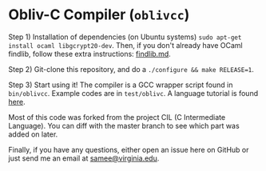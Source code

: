 Obliv-C Compiler (`oblivcc`)
============================

Step 1) Installation of dependencies (on Ubuntu systems) `sudo apt-get install ocaml libgcrypt20-dev`. Then, if you don't already have OCaml findlib, follow these extra instructions: [findlib.md](findlib.md).

Step 2) Git-clone this repository, and do a `./configure && make RELEASE=1`. 

Step 3) Start using it! The compiler is a GCC wrapper script found in `bin/oblivcc`. Example codes are in `test/oblivc`. A language tutorial is found [here](http://goo.gl/TXzxD0).

Most of this code was forked from the project CIL (C Intermediate Language). You can diff with the master branch to see which part was added on later.

Finally, if you have any questions, either open an issue here on GitHub or just send me an email at samee@virginia.edu.
